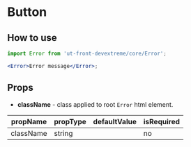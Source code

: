 # Button

## How to use

```jsx
import Error from 'ut-front-devextreme/core/Error';

<Error>Error message</Error>;
```

## Props

- **className** - class applied to root `Error` html element.

| propName  | propType | defaultValue | isRequired |
| --------- | -------- | ------------ | ---------- |
| className | string   |              | no         |
